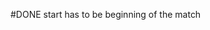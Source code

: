 #DONE  start has to be beginning of the match
<!-- order:0 archived:true archivedAt:2025-01-11T14:31:41-05:00 originalPath:main.ts originalLine:144 -->


